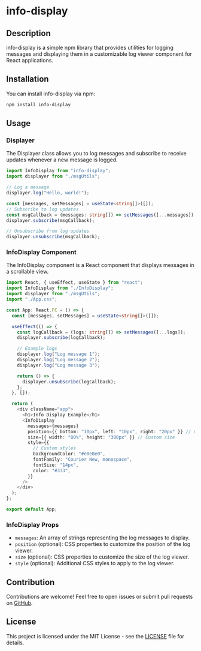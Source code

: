 # info-display

## Description

info-display is a simple npm library that provides utilities for logging messages and displaying them in a customizable log viewer component for React applications.

## Installation

You can install info-display via npm:

```bash
npm install info-display
```

## Usage

### Displayer

The Displayer class allows you to log messages and subscribe to receive updates whenever a new message is logged.

```typescript
import InfoDisplay from "info-display";
import displayer from "./msgUtils";

// Log a message
displayer.log("Hello, world!");

const [messages, setMessages] = useState<string[]>([]);
// Subscribe to log updates
const msgCallback = (messages: string[]) => setMessages([...messages]);
displayer.subscribe(msgCallback);

// Unsubscribe from log updates
displayer.unsubscribe(msgCallback);
```

### InfoDisplay Component

The InfoDisplay component is a React component that displays messages in a scrollable view.

```typescript
import React, { useEffect, useState } from "react";
import InfoDisplay from "./InfoDisplay";
import displayer from "./msgUtils";
import "./App.css";

const App: React.FC = () => {
  const [messages, setMessages] = useState<string[]>([]);

  useEffect(() => {
    const logCallback = (logs: string[]) => setMessages([...logs]);
    displayer.subscribe(logCallback);

    // Example logs
    displayer.log("Log message 1");
    displayer.log("Log message 2");
    displayer.log("Log message 3");

    return () => {
      displayer.unsubscribe(logCallback);
    };
  }, []);

  return (
    <div className="app">
      <h1>Info Display Example</h1>
      <InfoDisplay
        messages={messages}
        position={{ bottom: "10px", left: "10px", right: "20px" }} // Custom position
        size={{ width: "80%", height: "300px" }} // Custom size
        style={{
          // Custom styles
          backgroundColor: "#e0e0e0",
          fontFamily: "Courier New, monospace",
          fontSize: "14px",
          color: "#333",
        }}
      />
    </div>
  );
};

export default App;
```

### InfoDisplay Props

- `messages`: An array of strings representing the log messages to display.
- `position` (optional): CSS properties to customize the position of the log viewer.
- `size` (optional): CSS properties to customize the size of the log viewer.
- `style` (optional): Additional CSS styles to apply to the log viewer.

## Contribution

Contributions are welcome! Feel free to open issues or submit pull requests on [GitHub](https://github.com/yourusername/info-display).

## License

This project is licensed under the MIT License - see the [LICENSE](LICENSE) file for details.
